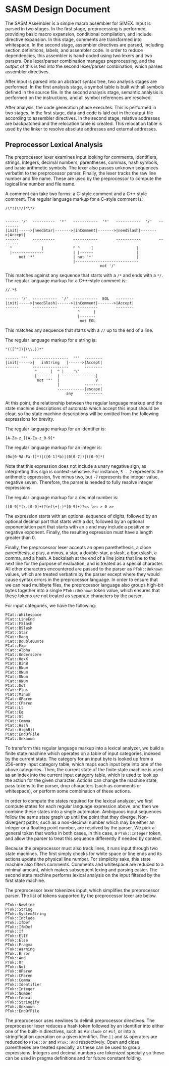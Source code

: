 SASM Design Document
====================

The SASM Assembler is a simple macro assembler for SIMEX.  Input is parsed in
two stages.  In the first stage, preprocessing is performed, providing basic
macro expansion, conditional compilation, and include directive expansion.  In
this stage, comments are transformed into whitespace.  In the second stage,
assembler directives are parsed, including section definitions, labels, and
assembler code.  In order to reduce dependencies, this assembler is hand-coded
using two lexers and two parsers.  One lexer/parser combination manages
preprocessing, and the output of this is fed into the second lexer/parser
combination, which parses assembler directives.

After input is parsed into an abstract syntax tree, two analysis stages are
performed.  In the first analysis stage, a symbol table is built with all
symbols defined in the source file.  In the second analysis stage, semantic
analysis is performed on the instructions, and all symbol references are
resolved.

After analysis, the code generation phase executes.  This is performed in two
stages.  In the first stage, data and code is laid out in the output file
according to assembler directives.  In the second stage, relative addresses are
backpatched and the relocation table is created.  This relocation table is used
by the linker to resolve absolute addresses and external addresses.

Preprocessor Lexical Analysis
-----------------------------

The preprocessor lexer examines input looking for comments, identifiers,
strings, integers, decimal numbers, parentheses, commas, hash symbols, and basic
arithmetic symbols.  The lexer also passes unknown sequences verbatim to the
preprocessor parser.  Finally, the lexer tracks the raw line number and file
name.  These are used by the preprocessor to compute the logical line number and
file name.

A comment can take two forms: a C-style comment and a C++ style comment.  The
regular language markup for a C-style comment is:

    /\*!(\*/)*\*/


    ------ '/'  ----------  '*'   -----------  '*'   -----------  '/'   --------
    |init|----->|needStar|------->|inComment|------->|needSlash|------->|Accept|
    ------      ----------        -----------        -----------        --------
      ^             |             ^ ^     |                   |
      |--------------             | |------                   |
          not '*'                 | not '*'                   |
                                  |----------------------------
                                              not '/'

This matches against any sequence that starts with a `/*` and ends with a `*/`.
The regular language markup for a C++-style comment is:

    //.*$

    ------ '/'  -----------  '/'  -----------  EOL   --------
    |init|----->|needSlash|------>|inComment|------->|Accept|
    ------      -----------       -----------        --------
                                    ^      |
                                    |-------
                                     not EOL

This matches any sequence that starts with a `//` up to the end of a line.

The regular language markup for a string is:

    "(([^"])|(\\.))*"

    ------ '"'  ----------------  '"'  --------
    |init|----->|   inString   |------>|Accept|
    ------      ----------------       --------
                 ^      |  ^ |    '\'
                 |-------  | ---------------|
                  not '"'  |                V
                           |           --------
                           ------------|escape|
                               any     --------

At this point, the relationship between the regular language markup and the
state machine descriptions of automata which accept this input should be clear,
so the state machine descriptions will be omitted from the following expressions
for brevity.

The regular language markup for an identifier is:

    [A-Za-z_][A-Za-z_0-9]*

The regular language markup for an integer is:

    (0x[0-9A-Fa-f]*)|([0-1]*b)|(0[0-7])|([0-9]*)

Note that this expression does not include a unary negative sign, as
interpreting this sign is context-sensitive. For instance, `5 - 2` represents
the arithmetic expression, five minus two, but `-7` represents the integer
value, negative seven.  Therefore, the parser is needed to fully resolve integer
expressions.

The regular language markup for a decimal number is:

    ([0-9]*(\.[0-9]+)?(e(\+|-)*[0-9]+)?<< len > 0 >>

The expression starts with an optional sequence of digits, followed by an
optional decimal part that starts with a dot, followed by an optional
exponentiation part that starts with an `e` and may include a positive or
negative exponent.  Finally, the resulting expression must have a length greater
than 0.

Finally, the preprocessor lexer accepts an open parethethesis, a close
parenthesis, a plus, a minus, a star, a double-star, a slash, a backslash, a
comma, and a hash.  A backslash at the end of a line joins that line to the next
line for the purpose of evaluation, and is treated as a special character.  All
other characters encountered are passed to the parser as `PTok::Unknown` values,
which are treated verbatim by the parser except where they would cause syntax
errors in the preprocessor language.  In order to ensure that we can read
multibyte files, the preprocessor language also groups high-bit bytes together
into a single `PTok::Unknown` token value, which ensures that these tokens are
not treated as separate characters by the parser.

For input categories, we have the following:

    PCat::Whitespace
    PCat::LineEnd
    PCat::FSlash
    PCat::BSlash
    PCat::Star
    PCat::Bang
    PCat::DoubleQuote
    PCat::Exp
    PCat::Alpha
    PCat::Underscore
    PCat::HexX
    PCat::BinB
    PCat::BNum
    PCat::ONum
    PCat::DNum
    PCat::HNum
    PCat::Dot
    PCat::Plus
    PCat::Minus
    PCat::OParen
    PCat::CParen
    PCat::Lt
    PCat::Eq
    PCat::Gt
    PCat::Comma
    PCat::Hash
    PCat::HighBit
    PCat::EndOfFile
    PCat::Unknown

To transform this regular language markup into a lexical analyzer, we build a
finite state machine which operates on a table of input categories, indexed by
the current state.  The category for an input byte is looked up from a 256-entry
input category table, which maps each input byte into one of the above
categories.  Then, the current state of the finite state machine is used as an
index into the current input category table, which is used to look up the action
for the given character.  Actions can change the machine state, pass tokens to
the parser, drop characters (such as comments or whitespace), or perform some
combination of these actions.

In order to compute the states required for the lexical analyzer, we first
compute states for each regular language expression above, and then we combine
these states into a single automaton.  Ambiguous input sequences follow the same
state graph up until the point that they diverge.  Non-divergent paths, such as
a non-decimal number which may be either an integer or a floating point number,
are resolved by the parser.  We pick a general token that works in both cases,
in this case, a `PTok::Integer` token, and allow the parser to treat this
sequence differently if needed by context.

Because the preprocessor must also track lines, it runs input through two
state machines.  The first simply checks for white space or line ends and its
actions update the physical line number.  For simplicity sake, this state
machine also filters comments.  Comments and whitespace are reduced to a minimal
amount, which makes subsequent lexing and parsing easier.  The second state
machine performs lexical analysis on the input filtered by the first state
machine.

The preprocessor lexer tokenizes input, which simplifies the preprocessor
parser.  The list of tokens supported by the preprocessor lexer are below.

    PTok::Newline
    PTok::String
    PTok::SystemString
    PTok::Include
    PTok::IfDef
    PTok::IfNDef
    PTok::If
    PTok::ElIf
    PTok::Else
    PTok::Pragma
    PTok::Warning
    PTok::Error
    PTok::And
    PTok::Or
    PTok::Not
    PTok::OParen
    PTok::CParen
    PTok::Comma
    PTok::Identifier
    PTok::Integer
    PTok::Number
    PTok::Concat
    PTok::Stringify
    PTok::Unknown
    PTok::EndOfFile

The preprocessor uses newlines to delimit preprocessor directives.  The
preprocessor lexer reduces a hash token followed by an identifier into either
one of the built-in directives, such as `#include` or `#if`, or into a
stringification operation on a given identifier.  The `||` and `&&` operators
are reduced to `PTok::Or` and `PTok::And` respectively.  Open and close
parentheses are treated specially, as these can be used to group expressions.
Integers and decimal numbers are tokenized specially so these can be used in
pragma definitions and for future constant folding.
